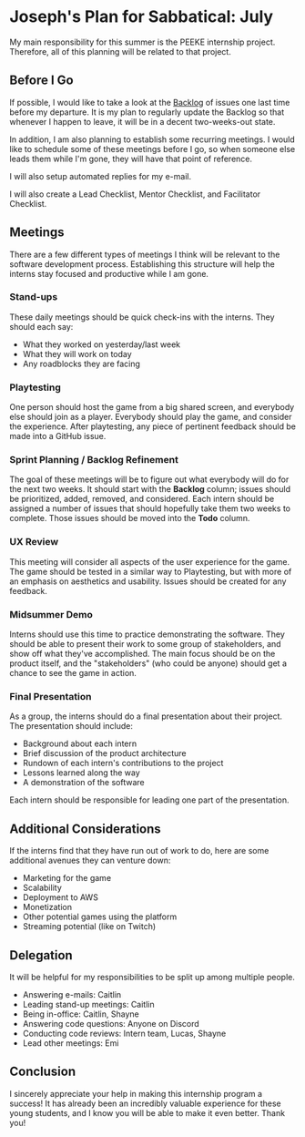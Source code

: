 # Joseph's Plan for Sabbatical: July
My main responsibility for this summer is the PEEKE internship project. Therefore, all of this planning will be related to that project.

## Before I Go
If possible, I would like to take a look at the [Backlog](https://github.com/orgs/hto-projects/projects/2/views/1?filterQuery=Backlog) of issues one last time before my departure. It is my plan to regularly update the Backlog so that whenever I happen to leave, it will be in a decent two-weeks-out state.

In addition, I am also planning to establish some recurring meetings. I would like to schedule some of these meetings before I go, so when someone else leads them while I'm gone, they will have that point of reference.

I will also setup automated replies for my e-mail.

I will also create a Lead Checklist, Mentor Checklist, and Facilitator Checklist.

## Meetings
There are a few different types of meetings I think will be relevant to the software development process. Establishing this structure will help the interns stay focused and productive while I am gone.

### Stand-ups
These daily meetings should be quick check-ins with the interns. They should each say:

- What they worked on yesterday/last week
- What they will work on today
- Any roadblocks they are facing

### Playtesting
One person should host the game from a big shared screen, and everybody else should join as a player. Everybody should play the game, and consider the experience. After playtesting, any piece of pertinent feedback should be made into a GitHub issue.

### Sprint Planning / Backlog Refinement
The goal of these meetings will be to figure out what everybody will do for the next two weeks. It should start with the **Backlog** column; issues should be prioritized, added, removed, and considered. Each intern should be assigned a number of issues that should hopefully take them two weeks to complete. Those issues should be moved into the **Todo** column.

### UX Review
This meeting will consider all aspects of the user experience for the game. The game should be tested in a similar way to Playtesting, but with more of an emphasis on aesthetics and usability. Issues should be created for any feedback.

### Midsummer Demo
Interns should use this time to practice demonstrating the software. They should be able to present their work to some group of stakeholders, and show off what they've accomplished. The main focus should be on the product itself, and the "stakeholders" (who could be anyone) should get a chance to see the game in action.

### Final Presentation
As a group, the interns should do a final presentation about their project. The presentation should include:

- Background about each intern
- Brief discussion of the product architecture
- Rundown of each intern's contributions to the project
- Lessons learned along the way
- A demonstration of the software

Each intern should be responsible for leading one part of the presentation.

## Additional Considerations
If the interns find that they have run out of work to do, here are some additional avenues they can venture down:

- Marketing for the game
- Scalability
- Deployment to AWS
- Monetization
- Other potential games using the platform
- Streaming potential (like on Twitch)

## Delegation
It will be helpful for my responsibilities to be split up among multiple people.

- Answering e-mails: Caitlin
- Leading stand-up meetings: Caitlin
- Being in-office: Caitlin, Shayne
- Answering code questions: Anyone on Discord
- Conducting code reviews: Intern team, Lucas, Shayne
- Lead other meetings: Emi

## Conclusion
I sincerely appreciate your help in making this internship program a success! It has already been an incredibly valuable experience for these young students, and I know you will be able to make it even better. Thank you!
